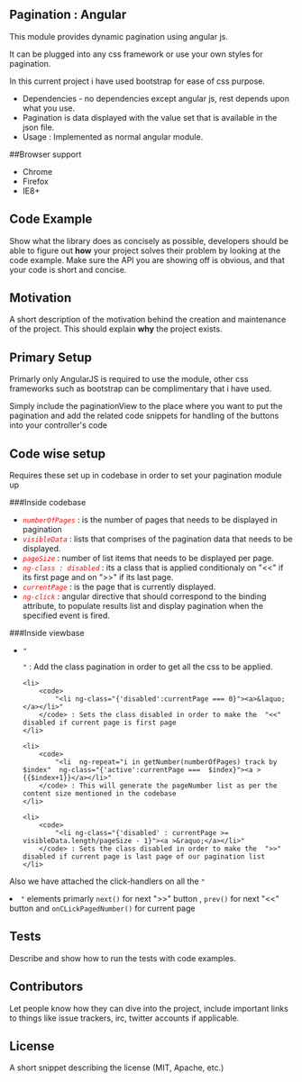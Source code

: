 ## Pagination : Angular 

This module  provides dynamic pagination using angular js.

It can be plugged into any css framework or use your own styles for pagination.

In this current project i have used bootstrap for ease of css purpose.
<ul>
	<li>Dependencies  - no dependencies except angular js, rest depends upon what you use.</li>
	<li>Pagination is data displayed with the value set that is available in the json file.</li>
	<li>Usage : Implemented as normal angular module.</li>
</ul>

##Browser support
<ul>
	<li>Chrome</li>
	<li>Firefox</li>
	<li>IE8+</li>
</ul>

## Code Example

Show what the library does as concisely as possible, developers should be able to figure out **how** your project solves their problem by looking at the code example. Make sure the API you are showing off is obvious, and that your code is short and concise.

## Motivation

A short description of the motivation behind the creation and maintenance of the project. This should explain **why** the project exists.

## Primary Setup

Primarly only AngularJS is required to use the module, other css frameworks such as bootstrap can be complimentary that i have used.

Simply include the paginationView to the place where you want to put the pagination and add the related code snippets for handling of the buttons into your controller's  code

## Code wise setup

Requires these set up in codebase in order to set your pagination module up

###Inside codebase
<ul>
	<li>
		<code><em style="color:red">numberOfPages</em></code> : is the number of pages that needs to be displayed in pagination
	</li>
	<li>
		<code><em style="color:red">visibleData</em></code> : lists that comprises of the pagination data that needs to be displayed.	
	</li>
	<li>
		<code><em style="color:red">pageSize</em></code> : number of list items that needs to be displayed per page.		
	</li>
	<li>
		<code><em style="color:red">ng-class : disabled</em></code> : its a class that is applied conditionaly on "<<" if its first page and on ">>" if its last page.
	</li>
	<li>
		<code><em style="color:red">currentPage</em></code> : is the page that is currently displayed.		
	</li>
	<li>
		<code><em style="color:red">ng-click</em></code> : angular directive that should correspond to the binding attribute, to populate results list and display pagination when the specified event is fired.
	</li>
</ul>	



###Inside viewbase
<ul>
	<li>
		<code>"<ul class='pagination'></ul>"</code> : Add the class pagination in order to get all the css to be applied.
	</li>

	<li>
		<code>
			"<li ng-class="{'disabled':currentPage === 0}"><a>&laquo;</a></li>"
		</code> : Sets the class disabled in order to make the  "<<" disabled if current page is first page
	</li>

	<li>
		<code>
			"<li  ng-repeat="i in getNumber(numberOfPages) track by $index"  ng-class="{'active':currentPage ===  $index}"><a >{{$index+1}}</a></li>"
		</code> : This will generate the pageNumber list as per the content size mentioned in the codebase
	</li>

	<li>
		<code>
			"<li ng-class="{'disabled' : currentPage >= visibleData.length/pageSize - 1}"><a >&raquo;</a></li>"
		</code> : Sets the class disabled in order to make the  ">>" disabled if current page is last page of our pagination list
	</li>
	
</ul>


Also we have attached the click-handlers on all the <code>"<li>"</code> elements primarly <code>next()</code> for next ">>"  button , <code>prev()</code> for next "<<"  button and <code>onCLickPagedNumber()</code> for current page

## Tests

Describe and show how to run the tests with code examples.

## Contributors

Let people know how they can dive into the project, include important links to things like issue trackers, irc, twitter accounts if applicable.

## License

A short snippet describing the license (MIT, Apache, etc.)